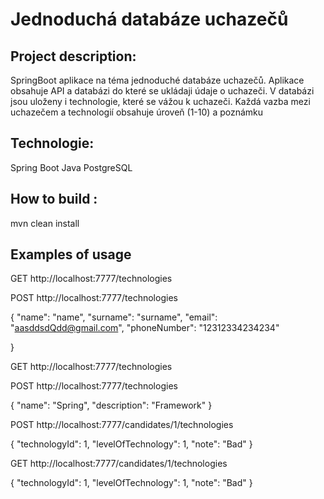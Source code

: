 # Jednoduchá databáze uchazečů

## Project description:

SpringBoot aplikace na téma jednoduché databáze uchazečů.
Aplikace obsahuje API a databázi do které se ukládaji údaje o uchazeči. V databázi jsou
uloženy i technologie, které se vážou k uchazeči. Každá vazba mezi uchazečem a technologií
obsahuje úroveň (1-10) a poznámku

## Technologie:

Spring Boot
Java
PostgreSQL


## How to build :

mvn clean install

## Examples of usage

GET http://localhost:7777/technologies 

POST http://localhost:7777/technologies

{
    "name": "name",
    "surname": "surname",
    "email": "aasddsdQdd@gmail.com",
    "phoneNumber": "12312334234234"

}

GET http://localhost:7777/technologies 

POST http://localhost:7777/technologies 

{
    "name": "Spring",
    "description": "Framework"
}


POST http://localhost:7777/candidates/1/technologies

{
    "technologyId": 1,
    "levelOfTechnology": 1,
    "note": "Bad"
}


GET http://localhost:7777/candidates/1/technologies

{
    "technologyId": 1,
    "levelOfTechnology": 1,
    "note": "Bad"
}





